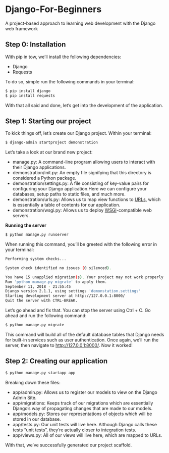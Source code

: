 # Django-For-Beginners
A project-based approach to learning web development with the Django web framework

## Step 0: Installation
With pip in tow, we’ll install the following dependencies:
+ Django
+ Requests

To do so, simple run the following commands in your terminal:
```sh
$ pip install django
$ pip install requests
```
With that all said and done, let’s get into the development of the application.

## Step 1: Starting our project
To kick things off, let’s create our Django project. Within your terminal:
```sh
$ django-admin startproject demonstration
```
Let’s take a look at our brand new project:
+ manage.py: A command-line program allowing users to interact with their Django applications.
+ demonstration/init.py: An empty file signifying that this directory is considered a Python package.
+ demonstration/settings.py: A file consisting of key-value pairs for configuring your Django application.Here we can configure your databases, setup paths to static files, and much more.
+ demonstration/urls.py: Allows us to map view functions to [URLs](https://docs.djangoproject.com/en/1.8/topics/http/urls/), which is essentially a table of contents for our application.
+ demonstration/wsgi.py: Allows us to deploy [WSGI](https://docs.djangoproject.com/en/1.8/howto/deployment/wsgi/)-compatible web servers.

**Running the server**
```sh
$ python manage.py runserver
```
When running this command, you’ll be greeted with the following error in your terminal:
```bash
Performing system checks...

System check identified no issues (0 silenced).

You have 15 unapplied migration(s). Your project may not work properly until you apply the migrations for app(s): admin, auth, contenttypes, sessions.
Run 'python manage.py migrate' to apply them.
September 11, 2018 - 21:55:45
Django version 2.1.1, using settings 'demonstation.settings'
Starting development server at http://127.0.0.1:8000/
Quit the server with CTRL-BREAK.
```
Let’s go ahead and fix that. You can stop the server using Ctrl + C. Go ahead and run the following command:
```sh
$ python manage.py migrate
```
This command will build all of the default database tables that Django needs for built-in services such as user authentication. Once again, we’ll run the server, then navigate to http://127.0.0.1:8000/. Now it worked!

## Step 2: Creating our application
```sh
$ python manage.py startapp app
```
Breaking down these files:
+ app/admin.py: Allows us to register our models to view on the Django Admin Site.
+ app/migrations: Keeps track of our migrations which are essentially Django’s way of propagating changes that are made to our models.
+ app/models.py: Stores our representations of objects which will be stored in our database.
+ app/tests.py: Our unit tests will live here. Although Django calls these tests “unit tests”, they’re actually closer to integration tests.
+ app/views.py: All of our views will live here, which are mapped to URLs.

With that, we’ve successfully generated our project scaffold.